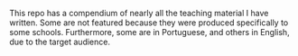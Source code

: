 This repo has a compendium of nearly all the teaching material I have written. Some are not featured because they were produced specifically to some schools. Furthermore, some are in Portuguese, and others in English, due to the target audience.
